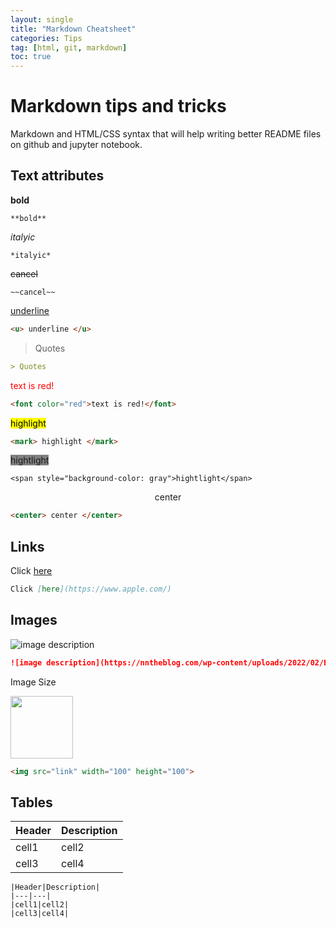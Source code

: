 ```yaml
---
layout: single
title: "Markdown Cheatsheet"
categories: Tips
tag: [html, git, markdown]
toc: true
---
```

# Markdown tips and tricks
Markdown and HTML/CSS syntax that will help writing better README files on github and jupyter notebook. 
## Text attributes
 **bold**
```
**bold**
```
 *italyic*
```
*italyic*
```
~~cancel~~
```
~~cancel~~
```
<u>underline</u>
```md
<u> underline </u>
```
> Quotes
```md
> Quotes
```
<font color="red">text is red!</font>
```md
<font color="red">text is red!</font>
```
<mark>highlight</mark>
```md
<mark> highlight </mark>
```
<span style="background-color: gray">hightlight</span>
```
<span style="background-color: gray">hightlight</span>
```
<center>center</center>  

```html
<center> center </center>
```

## Links
Click [here](https://www.apple.com/)
```md
Click [here](https://www.apple.com/)
```
## Images

![image description](https://nntheblog.com/wp-content/uploads/2022/02/EXPERIENCE-Nezuko-Demon-Slayer.jpg)

```md
![image description](https://nntheblog.com/wp-content/uploads/2022/02/EXPERIENCE-Nezuko-Demon-Slayer.jpg)
```
Image Size

<img src="https://nntheblog.com/wp-content/uploads/2022/02/EXPERIENCE-Nezuko-Demon-Slayer.jpg" width="100" height="100">

```md
<img src="link" width="100" height="100">
```

## Tables
|Header|Description| 
|---|---|
|cell1|cell2|
|cell3|cell4|
```
|Header|Description| 
|---|---|
|cell1|cell2|
|cell3|cell4|
```







